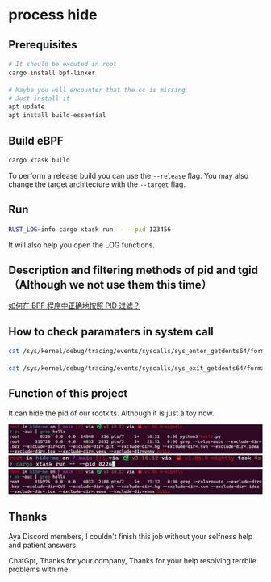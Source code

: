 # process hide

## Prerequisites

```bash
# It should be excuted in root
cargo install bpf-linker

# Maybe you will encounter that the cc is missing
# Just install it 
apt update
apt install build-essential
```

## Build eBPF

```bash
cargo xtask build
```

To perform a release build you can use the `--release` flag.
You may also change the target architecture with the `--target` flag.

## Run

```bash
RUST_LOG=info cargo xtask run -- --pid 123456
```

It will also help you open the LOG functions.

## Description and filtering methods of pid and tgid（Although we not use them this time）

[如何在 BPF 程序中正确地按照 PID 过滤？](https://www.ebpf.top/post/ebpf_prog_pid_filter/)

## How to check paramaters in system call

```bash
cat /sys/kernel/debug/tracing/events/syscalls/sys_enter_getdents64/format

cat /sys/kernel/debug/tracing/events/syscalls/sys_exit_getdents64/format
```

## Function of this project

It can hide the pid of our rootkits.
Although it is just a toy now.

![1](./img/1.png)
![2](./img/2.png)
![3](./img/3.png)

## Thanks

Aya Discord members, I couldn't finish this job without your selfness help and patient answers.

ChatGpt, Thanks for your company, Thanks for your help resolving terrbile problems with me.
